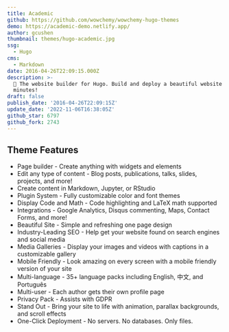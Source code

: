 ```yaml
---
title: Academic
github: https://github.com/wowchemy/wowchemy-hugo-themes
demo: https://academic-demo.netlify.app/
author: gcushen
thumbnail: themes/hugo-academic.jpg
ssg:
  - Hugo
cms:
  - Markdown
date: 2016-04-26T22:09:15.000Z
description: >-
  📝 The website builder for Hugo. Build and deploy a beautiful website in
  minutes!
draft: false
publish_date: '2016-04-26T22:09:15Z'
update_date: '2022-11-06T16:38:05Z'
github_star: 6797
github_fork: 2743
---
```

## Theme Features

- Page builder - Create anything with widgets and elements
- Edit any type of content - Blog posts, publications, talks, slides, projects, and more!
- Create content in Markdown, Jupyter, or RStudio
- Plugin System - Fully customizable color and font themes
- Display Code and Math - Code highlighting and LaTeX math supported
- Integrations - Google Analytics, Disqus commenting, Maps, Contact Forms, and more!
- Beautiful Site - Simple and refreshing one page design
- Industry-Leading SEO - Help get your website found on search engines and social media
- Media Galleries - Display your images and videos with captions in a customizable gallery
- Mobile Friendly - Look amazing on every screen with a mobile friendly version of your site
- Multi-language - 35+ language packs including English, 中文, and Português
- Multi-user - Each author gets their own profile page
- Privacy Pack - Assists with GDPR
- Stand Out - Bring your site to life with animation, parallax backgrounds, and scroll effects
- One-Click Deployment - No servers. No databases. Only files.
